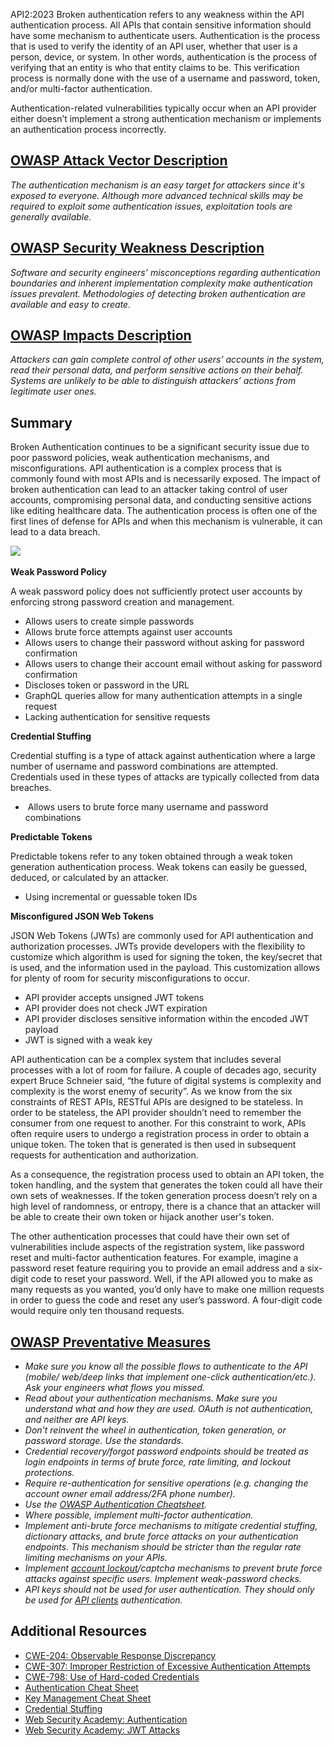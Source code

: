 API2:2023 Broken authentication refers to any weakness within the API authentication process. All APIs that contain sensitive information should have some mechanism to authenticate users. Authentication is the process that is used to verify the identity of an API user, whether that user is a person, device, or system. In other words, authentication is the process of verifying that an entity is who that entity claims to be. This verification process is normally done with the use of a username and password, token, and/or multi-factor authentication.

Authentication-related vulnerabilities typically occur when an API provider either doesn’t implement a strong authentication mechanism or implements an authentication process incorrectly.

## [OWASP Attack Vector Description](https://owasp.org/API-Security/editions/2023/en/0xa2-broken-authentication/)

_The authentication mechanism is an easy target for attackers since it's exposed to everyone. Although more advanced technical skills may be required to exploit some authentication issues, exploitation tools are generally available._

## [OWASP Security Weakness Description](https://owasp.org/API-Security/editions/2023/en/0xa2-broken-authentication/)

_Software and security engineers’ misconceptions regarding authentication boundaries and inherent implementation complexity make authentication issues prevalent. Methodologies of detecting broken authentication are available and easy to create._

## [OWASP Impacts Description](https://owasp.org/API-Security/editions/2023/en/0xa2-broken-authentication/)

_Attackers can gain complete control of other users’ accounts in the system, read their personal data, and perform sensitive actions on their behalf. Systems are unlikely to be able to distinguish attackers’ actions from legitimate user ones._

## Summary

Broken Authentication continues to be a significant security issue due to poor password policies, weak authentication mechanisms, and misconfigurations. API authentication is a complex process that is commonly found with most APIs and is necessarily exposed. The impact of broken authentication can lead to an attacker taking control of user accounts, compromising personal data, and conducting sensitive actions like editing healthcare data. The authentication process is often one of the first lines of defense for APIs and when this mechanism is vulnerable, it can lead to a data breach. 

![](https://kajabi-storefronts-production.kajabi-cdn.com/kajabi-storefronts-production/site/2147573912/products/BROE3AStTqWI3C73sAHK_classicauth5.PNG) 

**Weak Password Policy**

A weak password policy does not sufficiently protect user accounts by enforcing strong password creation and management.

- Allows users to create simple passwords
- Allows brute force attempts against user accounts
- Allows users to change their password without asking for password confirmation
- Allows users to change their account email without asking for password confirmation
- Discloses token or password in the URL
- GraphQL queries allow for many authentication attempts in a single request
- Lacking authentication for sensitive requests

**Credential Stuffing**

Credential stuffing is a type of attack against authentication where a large number of username and password combinations are attempted. Credentials used in these types of attacks are typically collected from data breaches. 

-  Allows users to brute force many username and password combinations

**Predictable Tokens**

Predictable tokens refer to any token obtained through a weak token generation authentication process. Weak tokens can easily be guessed, deduced, or calculated by an attacker.

- Using incremental or guessable token IDs

**Misconfigured JSON Web Tokens**

JSON Web Tokens (JWTs) are commonly used for API authentication and authorization processes. JWTs provide developers with the flexibility to customize which algorithm is used for signing the token, the key/secret that is used, and the information used in the payload. This customization allows for plenty of room for security misconfigurations to occur.

- API provider accepts unsigned JWT tokens
- API provider does not check JWT expiration
- API provider discloses sensitive information within the encoded JWT payload
- JWT is signed with a weak key

API authentication can be a complex system that includes several processes with a lot of room for failure. A couple of decades ago, security expert Bruce Schneier said, “the future of digital systems is complexity and complexity is the worst enemy of security”. As we know from the six constraints of REST APIs, RESTful APIs are designed to be stateless. In order to be stateless, the API provider shouldn’t need to remember the consumer from one request to another. For this constraint to work, APIs often require users to undergo a registration process in order to obtain a unique token. The token that is generated is then used in subsequent requests for authentication and authorization.

As a consequence, the registration process used to obtain an API token, the token handling, and the system that generates the token could all have their own sets of weaknesses. If the token generation process doesn’t rely on a high level of randomness, or entropy, there is a chance that an attacker will be able to create their own token or hijack another user's token.

The other authentication processes that could have their own set of vulnerabilities include aspects of the registration system, like password reset and multi-factor authentication features. For example, imagine a password reset feature requiring you to provide an email address and a six-digit code to reset your password. Well, if the API allowed you to make as many requests as you wanted, you’d only have to make one million requests in order to guess the code and reset any user’s password. A four-digit code would require only ten thousand requests.

## [OWASP Preventative Measures](https://owasp.org/API-Security/editions/2023/en/0xa2-broken-authentication/)

- _Make sure you know all the possible flows to authenticate to the API (mobile/ web/deep links that implement one-click authentication/etc.). Ask your engineers what flows you missed._
- _Read about your authentication mechanisms. Make sure you understand what and how they are used. OAuth is not authentication, and neither are API keys._
- _Don't reinvent the wheel in authentication, token generation, or password storage. Use the standards._
- _Credential recovery/forgot password endpoints should be treated as login endpoints in terms of brute force, rate limiting, and lockout protections._
- _Require re-authentication for sensitive operations (e.g. changing the account owner email address/2FA phone number)._
- _Use the [OWASP Authentication Cheatsheet](https://cheatsheetseries.owasp.org/cheatsheets/Authentication_Cheat_Sheet.html)._
- _Where possible, implement multi-factor authentication._
- _Implement anti-brute force mechanisms to mitigate credential stuffing, dictionary attacks, and brute force attacks on your authentication endpoints. This mechanism should be stricter than the regular rate limiting mechanisms on your APIs._
- _Implement [account lockout](https://owasp.org/www-project-web-security-testing-guide/latest/4-Web_Application_Security_Testing/04-Authentication_Testing/03-Testing_for_Weak_Lock_Out_Mechanism(OTG-AUTHN-003))/captcha mechanisms to prevent brute force attacks against specific users. Implement weak-password checks._
- _API keys should not be used for user authentication. They should only be used for [API clients](https://cloud.google.com/endpoints/docs/openapi/when-why-api-key) authentication._

## Additional Resources

- [CWE-204: Observable Response Discrepancy](https://cwe.mitre.org/data/definitions/204.html)
- [CWE-307: Improper Restriction of Excessive Authentication Attempts](https://cwe.mitre.org/data/definitions/307.html)
- [CWE-798: Use of Hard-coded Credentials](https://cwe.mitre.org/data/definitions/798.html)
- [Authentication Cheat Sheet](https://cheatsheetseries.owasp.org/cheatsheets/Authentication_Cheat_Sheet.html)
- [Key Management Cheat Sheet](https://cheatsheetseries.owasp.org/cheatsheets/Key_Management_Cheat_Sheet.html)
- [Credential Stuffing](https://owasp.org/www-community/attacks/Credential_stuffing)
- [Web Security Academy: Authentication](https://portswigger.net/web-security/authentication)
- [Web Security Academy: JWT Attacks](https://portswigger.net/web-security/jwt)